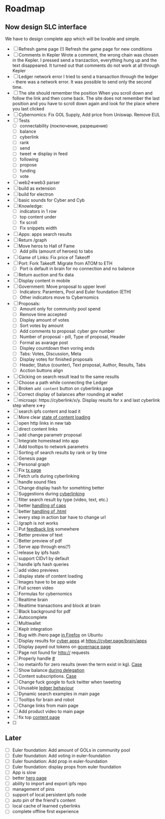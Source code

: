 # Roadmap



## Now design SLC interface

We have to design complete app which will be lovable and simple.

- [ ] Refresh game page (!)
   Refresh the game page for new conditions
- [ ] Comments in Kepler 
   Wrote a comment, the wrong chain was chosen in the Kepler. I pressed send a tranzaction, everything hung up and the text disappeared. It turned out that comments do not work at all through Kepler
- [ ] Ledger network error
   I tried to send a transaction through the ledger - there was a network error. It was possible to send only the second time.
- [ ] The site should remember the position
    When you scroll down and follow the link and then come back. The site does not remember the last position and you have to scroll down again and look for the place where you last clicked
- [ ] Cybernomics: Fix GOL Supply, Add price from Uniswap. Remove EUL
- [ ] Tests
  - [ ] connectability (поключение, разрешение)
  - [ ] balance
  - [ ] cyberlink
  - [ ] rank
  - [ ] send
  - [ ] tweet => display in feed
  - [ ] following
  - [ ] propose
  - [ ] funding
  - [ ] vote
- [ ] web2=>web3 parser
- [ ] build as extension
- [ ] build for electron
- [ ] basic sounds for Cyber and Cyb
- [ ] Knowledge: 
  - [ ] indicators in 1 row
  - [ ] top content under
  - [ ] fix scroll
  - [ ] Fix snippets width
- [ ] Apps: apps search results
- [ ] Return /graph
- [ ] Move heros to Hall of Fame
  - [ ] Add pills (amount of heroes) to tabs 
- [ ] Game of Links: Fix price of Takeoff
- [ ] Port: Fork Takeoff. Migrate from ATOM to ETH
  - [ ] Port is default in brain for no connection and no balance
- [ ] Return auction and fix data
- [ ] Display content in mobile
- [ ] Government: Move proposal to upper level
  - [ ] Indicators: Paramters, Pool and Euler foundation (ETH)
  - [ ] Other indicators move to Cybernomics
- [ ] Proposals: 
  - [ ] Amount only for community pool spend
  - [ ] Remove time accepted
  - [ ] Display amount of votes
  - [ ] Sort votes by amount
  - [ ] Add comments to proposal: cyber gov number
  - [ ] Number of proposal - pill, Type of proposal, Header
  - [ ] Format as avarage post
  - [ ] Displey countdown then voring ends
  - [ ] Tabs: Votes, Discussion, Meta
  - [ ] Display votes for finished proposals
  - [ ] Header, Status (counter), Text proposal, Author, Results, Tabs
  - [ ] Acction buttons align
- [ ] Clicking on search result lead to the same results
- [ ] Choose a path while connecting the Ledger
- [ ] Broken `add content` button on cyberlinks page
- [ ] Correct display of balances after rounding at wallet
- [ ] microapi: https://cyberlink/x/y. Display results for x and last cyberlink step where x=>y
- [ ] search ipfs content and load it
- [ ] More clear [state of content loading](https://cyber.page/ipfs/QmZmKsmPPN9eyo5PuAytAZSDfjmo61Jgq7NsXi9T8Kw6tD)
- [ ] open http links in new tab
- [ ] direct content links
- [ ] add change parametr proposal
- [ ] Integrate homestead into app
- [ ] Add tooltips to network parametrs
- [ ] Sorting of search results by rank or by time
- [ ] Genesis page
- [ ] Personal graph
- [ ] Fix [tx page](https://cyber.page/ipfs/QmXihdHhwdFYu9A3navRgucGkcwsSo2oaVt25fTRL4fgky)
- [ ] Fetch urls during cyberlinking
- [ ] handle sound files
- [ ] Change display hash for somehting better
- [ ] Suggestions during [cyberlinking](https://cyber.page/ipfs/QmUbTfAWWBVkeZ8Z22pBjdihmdzWQXaDdfnvqWYaKZFzP8)
- [ ] filter search result by type (video, text, etc.)
- [ ] better [handling of caps](https://cyber.page/ipfs/QmYEt4fUtnArkmhjakHhCNEj3uMjjrGMjp4Mo3W4jDnW1S)
- [ ] better [handling of .html](https://cyber.page/ipfs/QmVcsGt6LXEYTxZi7kW5RMA1bPDTT2xM76vGKtz53unWky)
- [ ] every step in action bar have to change url
- [ ] /graph is not works
- [ ] Put [feedback link](https://cyber.page/search/cyber.page%20feedback) somewhere
- [ ] Better preview of text
- [ ] Better preview of pdf
- [ ] Serve app through ens(?)
- [ ] release by ipfs hash
- [ ] support CIDv1 by default
- [ ] handle ipfs hash queries
- [ ] add video previews
- [ ] display state of content loading
- [ ] Images have to be app wide
- [ ] Full screen video
- [ ] Formulas for cybernomics
- [ ] Realtime brain
- [ ] Realtime transactions and block at brain
- [ ] Black background for pdf
- [ ] Autocomplete
- [ ] Multiwallet
- [ ] Keplr integration
- [ ] Bug with /hero page [in Firefox](https://cyber.page/ipfs/QmTgCxsebQ2T73tjwcTgWGp5VXn5admwSZWaUqTddaoVcp) on Ubuntu
- [ ] Display results for [cyber apps](https://cyber.page/search/cyber%20apps) at https://cyber.page/brain/apps
- [ ] Display payed out tokens on [governace page](https://cyber.page/governance)
- [ ] Page not found for [http://](https://anchor.fm/citizencosmos) requests
- [ ] Properly handle [#](https://cyber.page/search/#fuckthesystem)
- [ ] no metainfo for zero results (even the term exist in kg). [Case](https://cyber.page/ipfs/QmdmugXiUKNEQhHRvtJXakyVYAcMagmHzG1nZdhGXGbJnY)
- [ ] Show balance [during delegation](https://cyber.page/ipfs/QmdCnL52rKPAFRJX4q8gzcdjVmFSZMmbgQ5eU5q6ZgnjkY)
- [ ] Content subscriptions. [Case](https://cyber.page/ipfs/QmdmugXiUKNEQhHRvtJXakyVYAcMagmHzG1nZdhGXGbJnY)
- [ ] Change fuck google to fuck twitter when tweeting
- [ ] Unusable [ledger behaviour](https://cyber.page/ipfs/QmTFDPjJyNgCt8MqvbxLCmD4GriiWgaMVL7qSTWDCH5qek)
- [ ] Dynamic search examples in main page
- [ ] Tooltips for brain and robot
- [ ] Change links from main page
- [ ] Add product video to main page
- [ ] fix top [content page](https://cyber.page/gol/content)
- [ ]

## Later

- [ ] Euler foundation: Add amount of GOLs in community pool
- [ ] Euler foundation: Add voting in euler-foundation
- [ ] Euler foundation: Add prop in euler-foundation
- [ ] Euler foundation: display props from euler foundation
- [ ] App is slow
- [ ] better [hero page](https://cyber.page/search/Better%20hero%20page)
- [ ] ability to import and export ipfs repo
- [ ] management of pins
- [ ] support of local persistent ipfs node
- [ ] auto pin of the friend's content
- [ ] local cache of learned cyberlinks
- [ ] complete offline first experience
